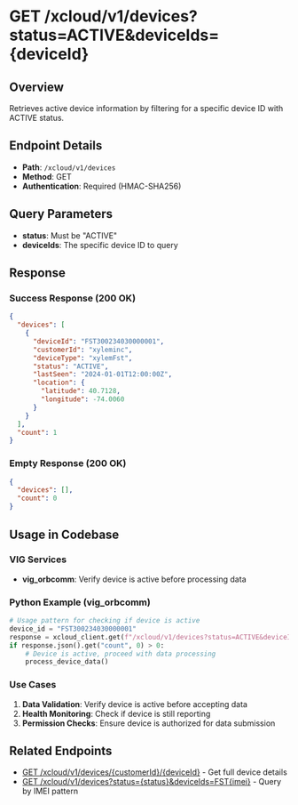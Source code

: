 # GET /xcloud/v1/devices?status=ACTIVE&deviceIds={deviceId}

## Overview
Retrieves active device information by filtering for a specific device ID with ACTIVE status.

## Endpoint Details
- **Path**: `/xcloud/v1/devices`
- **Method**: GET
- **Authentication**: Required (HMAC-SHA256)

## Query Parameters
- **status**: Must be "ACTIVE"
- **deviceIds**: The specific device ID to query

## Response
### Success Response (200 OK)
```json
{
  "devices": [
    {
      "deviceId": "FST300234030000001",
      "customerId": "xyleminc",
      "deviceType": "xylemFst",
      "status": "ACTIVE",
      "lastSeen": "2024-01-01T12:00:00Z",
      "location": {
        "latitude": 40.7128,
        "longitude": -74.0060
      }
    }
  ],
  "count": 1
}
```

### Empty Response (200 OK)
```json
{
  "devices": [],
  "count": 0
}
```

## Usage in Codebase

### VIG Services
- **vig_orbcomm**: Verify device is active before processing data

### Python Example (vig_orbcomm)
```python
# Usage pattern for checking if device is active
device_id = "FST300234030000001"
response = xcloud_client.get(f"/xcloud/v1/devices?status=ACTIVE&deviceIds={device_id}")
if response.json().get("count", 0) > 0:
    # Device is active, proceed with data processing
    process_device_data()
```

### Use Cases
1. **Data Validation**: Verify device is active before accepting data
2. **Health Monitoring**: Check if device is still reporting
3. **Permission Checks**: Ensure device is authorized for data submission

## Related Endpoints
- [GET /xcloud/v1/devices/{customerId}/{deviceId}](v1-devices-customerId-deviceId-get.md) - Get full device details
- [GET /xcloud/v1/devices?status={status}&deviceIds=FST{imei}](v1-devices-imei-query-get.md) - Query by IMEI pattern